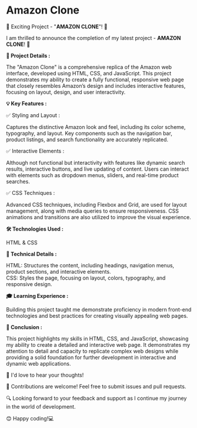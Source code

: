 # Amazon Clone

🚀 Exciting Project - "<b>AMAZON CLONE</b>"! 🎉

I am thrilled to announce the completion of my latest project - <b>AMAZON CLONE</b>! 🌟

<b>🎯 Project Details : </b> <br>

The "Amazon Clone" is a comprehensive replica of the Amazon web interface, developed using HTML, CSS, and JavaScript. This project demonstrates my ability to create a fully functional, responsive web page that closely resembles Amazon’s design and includes interactive features, focusing on layout, design, and user interactivity.<br>

<b>💡 Key Features : </b><br>

✅ Styling and Layout : 

   Captures the distinctive Amazon look and feel, including its color scheme, typography, and layout. Key components such as the navigation bar, product listings, and search functionality are accurately replicated.<br>
    
✅ Interactive Elements : 

  Although not functional but interactivity with features like dynamic search results, interactive buttons, and live updating of content. Users can interact with elements such as dropdown menus, sliders, and real-time product searches.<br>
    
✅ CSS Techniques :

  Advanced CSS techniques, including Flexbox and Grid, are used for layout management, along with media queries to ensure responsiveness. CSS animations and transitions are also utilized to improve the visual experience.<br>

<b>🛠 Technologies Used : </b><br>

   HTML & CSS<br>

   <b>🧐 Technical Details : </b>
   
  HTML: Structures the content, including headings, navigation menus, product sections, and interactive elements.<br>
  CSS: Styles the page, focusing on layout, colors, typography, and responsive design.

<b>🎓 Learning Experience : </b><br>

Building this project taught me demonstrate proficiency in modern front-end technologies and best practices for creating visually appealing web pages.

 <b>📝 Conclusion : </b>

This project highlights my skills in HTML, CSS, and JavaScript, showcasing my ability to create a detailed and interactive web page. It demonstrates my attention to detail and capacity to replicate complex web designs while providing a solid foundation for further development in interactive and dynamic web applications.

📢 I'd love to hear your thoughts!

🤝 Contributions are welcome! Feel free to submit issues and pull requests.

🔍 Looking forward to your feedback and support as I continue my journey in the world of development.

😊 Happy coding!💻
